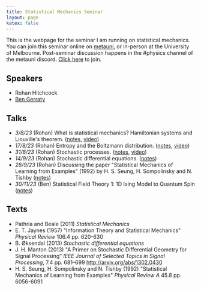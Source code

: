 ```yaml
---
title: Statistical Mechanics Seminar
layout: page
katex: false
---
```



This is the webpage for the seminar I am running on statistical mechanics. You 
can join this seminar online on [metauni](https://metauni.org), or in-person at 
the University of Melbourne. Post-seminar discussion happens in the #physics channel of the metauni discord. [Click here](https://discord.gg/JbYbXWJAhB) to join.

## Speakers 
- Rohan Hitchcock
- [Ben Gerraty](https://bengerraty.github.io)

## Talks
- *3/8/23* (Rohan) What is statistical mechanics? Hamiltonian systems and Liouville's theorem. ([notes](/stat-mech/intro.pdf), [video](https://youtu.be/D2Lyxkf5gIM))
- *17/8/23* (Rohan) Entropy and the Boltzmann distribution. ([notes](/stat-mech/entropy-and-boltzmann.pdf), [video](https://youtu.be/DwyIcfzT8e8))
- *31/8/23* (Rohan) Stochastic processes. ([notes](/stat-mech/stochastic-processes.pdf), [video](https://youtu.be/sa4y1G4VHyQ))
- *14/9/23* (Rohan) Stochastic differential equations. ([notes](/stat-mech/stochastic-integration-and-sdes.pdf))
- *28/9/23* (Rohan) Discussing the paper "Statistical Mechanics of Learning from Examples" (1992) by H. S. Seung, H. Sompolinsky and N. Tishby ([notes](/stat-mech/statistical-mechanics-of-learning-from-examples-notes.pdf))
- *30/11/23* (Ben) Statistical Field Theory 1: 1D Ising Model to Quantum Spin ([notes](https://bengerraty.github.io/notes/SFT1-2.pdf))


## Texts
- Pathria and Beale (2011) *Statistical Mechanics*
- E. T. Jaynes (1957) "Information Theory and Statistical Mechanics" *Physical Review* 106.4 pp. 620-630
- B. Øksendal (2013) *Stochastic differential equations*
- J. H. Manton (2013) "A Primer on Stochastic Differential Geometry for Signal Processing” *IEEE Journal of Selected Topics in Signal Processing*, 7.4 pp. 681–699 <http://arxiv.org/abs/1302.0430>
- H. S. Seung, H. Sompolinsky and N. Tishby (1992) "Statistical Mechanics of Learning from Examples" *Physical Review A* 45.8 pp. 6056-6091
